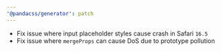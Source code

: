 ```yaml
---
'@pandacss/generator': patch
---
```


- Fix issue where input placeholder styles cause crash in Safari `16.5`
- Fix issue where `mergeProps` can cause DoS due to prototype pollution
